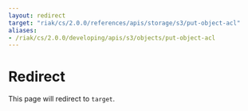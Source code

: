 ```yaml
---
layout: redirect
target: "riak/cs/2.0.0/references/apis/storage/s3/put-object-acl"
aliases:
- /riak/cs/2.0.0/developing/apis/s3/objects/put-object-acl
---
```


# Redirect

This page will redirect to `target`.
